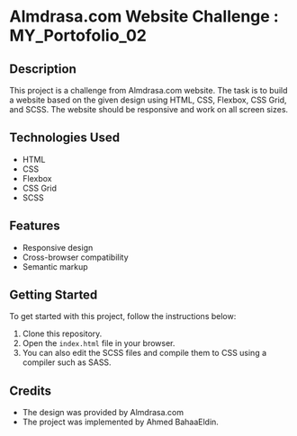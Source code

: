 # Almdrasa.com Website Challenge : MY_Portofolio_02

## Description
This project is a challenge from Almdrasa.com website. The task is to build a website based on the given design using HTML, CSS, Flexbox, CSS Grid, and SCSS.
The website should be responsive and work on all screen sizes.

## Technologies Used
- HTML
- CSS
- Flexbox
- CSS Grid
- SCSS

## Features
- Responsive design
- Cross-browser compatibility
- Semantic markup

## Getting Started
To get started with this project, follow the instructions below:

1. Clone this repository.
2. Open the `index.html` file in your browser.
3. You can also edit the SCSS files and compile them to CSS using a compiler such as SASS.

## Credits
- The design was provided by Almdrasa.com
- The project was implemented by Ahmed BahaaEldin.

